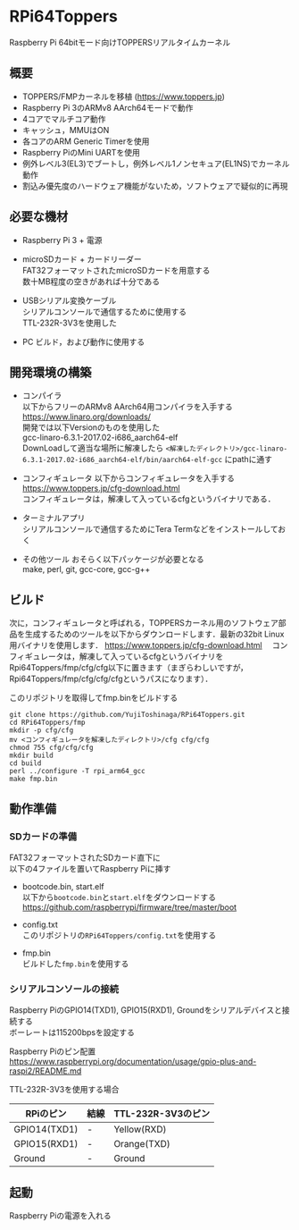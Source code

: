 # RPi64Toppers

Raspberry Pi 64bitモード向けTOPPERSリアルタイムカーネル

## 概要

 - TOPPERS/FMPカーネルを移植 (https://www.toppers.jp)
 - Raspberry Pi 3のARMv8 AArch64モードで動作
 - 4コアでマルチコア動作
 - キャッシュ，MMUはON
 - 各コアのARM Generic Timerを使用
 - Raspberry PiのMini UARTを使用
 - 例外レベル3(EL3)でブートし，例外レベル1ノンセキュア(EL1NS)でカーネル動作
 - 割込み優先度のハードウェア機能がないため，ソフトウェアで疑似的に再現

## 必要な機材

 - Raspberry Pi 3 + 電源
 
 - microSDカード + カードリーダー  
 FAT32フォーマットされたmicroSDカードを用意する  
 数十MB程度の空きがあれば十分である
 
 - USBシリアル変換ケーブル  
 シリアルコンソールで通信するために使用する  
 TTL-232R-3V3を使用した  

 - PC
 ビルド，および動作に使用する

## 開発環境の構築

 - コンパイラ  
 以下からフリーのARMv8 AArch64用コンパイラを入手する  
 https://www.linaro.org/downloads/  
 開発では以下Versionのものを使用した  
 gcc-linaro-6.3.1-2017.02-i686_aarch64-elf  
 DownLoadして適当な場所に解凍したら
 ```<解凍したディレクトリ>/gcc-linaro-6.3.1-2017.02-i686_aarch64-elf/bin/aarch64-elf-gcc```
 にpathに通す

 - コンフィギュレータ
 以下からコンフィギュレータを入手する  
 https://www.toppers.jp/cfg-download.html  
 コンフィギュレータは，解凍して入っているcfgというバイナリである．

 - ターミナルアプリ  
 シリアルコンソールで通信するためにTera Termなどをインストールしておく

 - その他ツール
 おそらく以下パッケージが必要となる  
 make, perl, git, gcc-core, gcc-g++  

## ビルド

次に，コンフィギュレータと呼ばれる，TOPPERSカーネル用のソフトウェア部品を生成するためのツールを以下からダウンロードします．最新の32bit Linux用バイナリを使用します．
https://www.toppers.jp/cfg-download.html
　コンフィギュレータは，解凍して入っているcfgというバイナリをRpi64Toppers/fmp/cfg/cfg以下に置きます（まぎらわしいですが，Rpi64Toppers/fmp/cfg/cfg/cfgというパスになります）．

このリポジトリを取得してfmp.binをビルドする
```
git clone https://github.com/YujiToshinaga/RPi64Toppers.git
cd RPi64Toppers/fmp
mkdir -p cfg/cfg
mv <コンフィギュレータを解凍したディレクトリ>/cfg cfg/cfg
chmod 755 cfg/cfg/cfg
mkdir build
cd build
perl ../configure -T rpi_arm64_gcc
make fmp.bin
```

## 動作準備

### SDカードの準備

FAT32フォーマットされたSDカード直下に  
以下の4ファイルを置いてRaspberry Piに挿す

 - bootcode.bin, start.elf  
 以下から```bootcode.bin```と```start.elf```をダウンロードする  
 https://github.com/raspberrypi/firmware/tree/master/boot

 - config.txt  
 このリポジトリの```RPi64Toppers/config.txt```を使用する
 
 - fmp.bin  
 ビルドした```fmp.bin```を使用する

### シリアルコンソールの接続

Raspberry PiのGPIO14(TXD1), GPIO15(RXD1), Groundをシリアルデバイスと接続する  
ボーレートは115200bpsを設定する

Raspberry Piのピン配置  
https://www.raspberrypi.org/documentation/usage/gpio-plus-and-raspi2/README.md

TTL-232R-3V3を使用する場合

RPiのピン | 結線 | TTL-232R-3V3のピン
---|---|---
GPIO14(TXD1) | - | Yellow(RXD)
GPIO15(RXD1) | - | Orange(TXD)
Ground | - | Ground |

## 起動

Raspberry Piの電源を入れる

